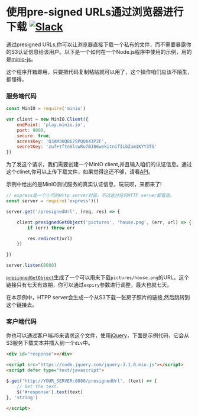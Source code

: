 # 使用pre-signed URLs通过浏览器进行下载 [![Slack](https://slack.minio.io/slack?type=svg)](https://slack.minio.io)

通过presigned URLs,你可以让浏览器直接下载一个私有的文件，而不需要暴露你的S3认证信息给该用户。以下是一个如何在一个Node.js程序中使用的示例，用的是[minio-js](https://github.com/minio/minio-js)。

这个程序开箱即用，只要把代码复制粘贴就可以用了，这个操作咱们应该不陌生，都懂得。

### 服务端代码

```js
const MinIO = require('minio')

var client = new MinIO.Client({
    endPoint: 'play.minio.io',
    port: 9000,
    secure: true,
    accessKey: 'Q3AM3UQ867SPQQA43P2F',
    secretKey: 'zuf+tfteSlswRu7BJ86wekitnifILbZam1KYY3TG'
})
```

为了发这个请求，我们需要创建一个MinIO client,并且输入咱们的认证信息。通过这个clinet,你可以上传下载文件，如果觉得这还不够，请看[API](https://github.com/minio/minio-js/blob/master/docs/API.md)。

示例中给出的是MinIO测试服务的真实认证信息，玩玩呗，来都来了!

```js
// express是一个小巧的Http server封装，不过这对任何HTTP server都管用。
const server = require('express')()

server.get('/presignedUrl', (req, res) => {

    client.presignedGetObject('pictures', 'house.png', (err, url) => {
        if (err) throw err

        res.redirect(url)
    })

})

server.listen(8080)
```

[`presignedGetObject`](https://docs.minio.io/docs/javascript-client-api-reference#presignedGetObject)生成了一个可以用来下载`pictures/house.png`的URL。这个链接只有七天有效期，你可以通过`expiry`参数进行调整，最大也就七天。

在本示例中，HTPP server会生成一个从S3下载一张房子照片的链接,然后跳转到这个链接去。

### 客户端代码
你也可以通过客户端JS来请求这个文件，使用[jQuery](http://jquery.com/)，下面是示例代码，它会从S3服务下载文本并插入到一个`div`中。

```html
<div id="response"></div>

<script src="https://code.jquery.com/jquery-3.1.0.min.js"></script>
<script defer type="text/javascript">

$.get('http://YOUR_SERVER:8080/presignedUrl', (text) => {
	// Set the text.
	$('#response').text(text)
}, 'string')

</script>
```
